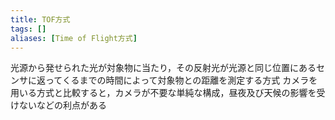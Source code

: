 ```yaml
---
title: TOF方式
tags: []
aliases: [Time of Flight方式]
---
```

光源から発せられた光が対象物に当たり，その反射光が光源と同じ位置にあるセンサに返ってくるまでの時間によって対象物との距離を測定する方式
カメラを用いる方式と比較すると，カメラが不要な単純な構成，昼夜及び天候の影響を受けないなどの利点がある